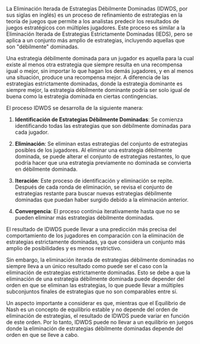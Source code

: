 La Eliminación Iterada de Estrategias Débilmente Dominadas (IDWDS, por sus siglas en inglés) es un proceso de refinamiento de estrategias en la teoría de juegos que permite a los analistas predecir los resultados de juegos estratégicos con múltiples jugadores. Este proceso es similar a la Eliminación Iterada de Estrategias Estrictamente Dominadas (IEDS), pero se aplica a un conjunto más amplio de estrategias, incluyendo aquellas que son "débilmente" dominadas.

Una estrategia débilmente dominada para un jugador es aquella para la cual existe al menos otra estrategia que siempre resulta en una recompensa igual o mejor, sin importar lo que hagan los demás jugadores, y en al menos una situación, produce una recompensa mejor. A diferencia de las estrategias estrictamente dominadas, donde la estrategia dominante es siempre mejor, la estrategia débilmente dominante podría ser solo igual de buena como la estrategia dominada en ciertas contingencias.

El proceso IDWDS se desarrolla de la siguiente manera:

1. **Identificación de Estrategias Débilmente Dominadas**: Se comienza identificando todas las estrategias que son débilmente dominadas para cada jugador.
    
2. **Eliminación**: Se eliminan estas estrategias del conjunto de estrategias posibles de los jugadores. Al eliminar una estrategia débilmente dominada, se puede alterar el conjunto de estrategias restantes, lo que podría hacer que una estrategia previamente no dominada se convierta en débilmente dominada.
    
3. **Iteración**: Este proceso de identificación y eliminación se repite. Después de cada ronda de eliminación, se revisa el conjunto de estrategias restante para buscar nuevas estrategias débilmente dominadas que puedan haber surgido debido a la eliminación anterior.
    
4. **Convergencia**: El proceso continúa iterativamente hasta que no se pueden eliminar más estrategias débilmente dominadas.
    

El resultado de IDWDS puede llevar a una predicción más precisa del comportamiento de los jugadores en comparación con la eliminación de estrategias estrictamente dominadas, ya que considera un conjunto más amplio de posibilidades y es menos restrictivo.

Sin embargo, la eliminación iterada de estrategias débilmente dominadas no siempre lleva a un único resultado como puede ser el caso con la eliminación de estrategias estrictamente dominadas. Esto se debe a que la eliminación de una estrategia débilmente dominada puede depender del orden en que se eliminan las estrategias, lo que puede llevar a múltiples subconjuntos finales de estrategias que no son comparables entre sí.

Un aspecto importante a considerar es que, mientras que el Equilibrio de Nash es un concepto de equilibrio estable y no depende del orden de eliminación de estrategias, el resultado de IDWDS puede variar en función de este orden. Por lo tanto, IDWDS puede no llevar a un equilibrio en juegos donde la eliminación de estrategias débilmente dominadas depende del orden en que se lleve a cabo.
